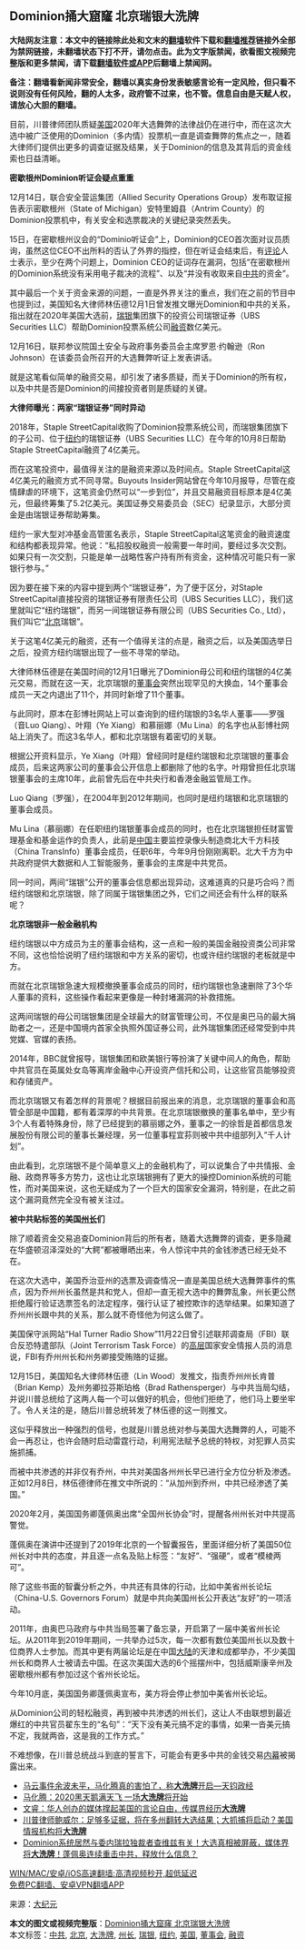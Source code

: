  <h2>Dominion捅大窟窿 北京瑞银大洗牌</h2> <p class="notice"><b>大陆网友注意：本文中的链接除此处和文末的<a href="https://github.com/bannedbook/fanqiang" >翻墙</a>软件下载和<a href="https://github.com/killgcd/justmysocks/blob/master/README.md">翻墙推荐</a>链接外全部为禁网链接，未翻墙状态下打不开，请勿点击。此为文字版禁闻，欲看图文视频完整版和更多禁闻，请下载<a href="https://github.com/bannedbook/fanqiang">翻墙软件或APP</a>后翻墙上禁闻网。</p><p>备注：翻墙看新闻非常安全，翻墙以真实身份发表敏感言论有一定风险，但只看不说则没有任何风险，翻的人太多，政府管不过来，也不管。信息自由是天赋人权，请放心大胆的翻墙。</b></p>  <div class="entry"> <p id="summary"> <p id="conimg">目前，川普律师团队质疑<a href="https://www.bannedbook.org/bnews/tag/%e7%be%8e%e5%9b%bd/" class="st_tag internal_tag" rel="tag" title="标签 美国 下的日志">美国</a>2020年大选舞弊的法律战仍在进行中，而在这次大选中被广泛使用的Dominion（多内情）投票机一直是调查舞弊的焦点之一，随着大律师们提供出更多的调查证据及结果，关于Dominion的信息及其背后的资金线索也日益清晰。</p> <p><strong>密歇根州Dominion听证会疑点重重</strong></p> <p>12月14日，联合安全营运集团（Allied Security Operations Group）发布取证报告表示密歇根州（State of Michigan）安特里姆县（Antrim County）的Dominion投票机中，有关安全和选票裁决的关键纪录突然丢失。</p> <p>15日，在密歇根州议会的“Dominio听证会”上，Dominion的CEO首次面对议员质询，虽然这位CEO不出所料的否认了外界的指控，但在听证会结束后，有<span class='wp_keywordlink_affiliate'><a href="https://www.bannedbook.org/bnews/comments/" title="新闻评论" target="_blank">评论</a></span>人士表示，至少在两个问题上，Dominion CEO的证词存在漏洞，包括“在密歇根州的Dominion系统没有采用电子裁决的流程”、以及“并没有收取来自<a href="https://www.bannedbook.org/bnews/tag/%e4%b8%ad%e5%85%b1/" class="st_tag internal_tag" rel="tag" title="标签 中共 下的日志">中共</a>的资金”。</p> <p>其中最后一个关于资金来源的问题，一直是外界关注的重点，我们在之前的节目中也提到过，美国知名大律师林伍德12月1日曾发推文曝光Dominion和中共的关系，指出就在2020年美国大选前，<a href="https://www.bannedbook.org/bnews/tag/%E7%91%9E%E9%93%B6/" class="st_tag internal_tag" rel="tag" title="标签 瑞银 下的日志">瑞银</a>集团旗下的投资公司瑞银证券（UBS Securities LLC）帮助Dominion投票系统公司<a href="https://www.bannedbook.org/bnews/tag/%E8%9E%8D%E8%B5%84/" class="st_tag internal_tag" rel="tag" title="标签 融资 下的日志">融资</a>数亿美元。</p> <p>12月16日，联邦参议院国土安全与政府事务委员会主席罗恩·约翰逊（Ron Johnson）在该委员会所召开的大选舞弊听证上发表讲话。</p> <p>就是这笔看似简单的融资交易，却引发了诸多质疑，而关于Dominion的所有权，以及中共是否是Dominion的间接投资者则是质疑的关键。</p> <p><strong>大律师曝光：两家“瑞银证券”同时异动</strong></p> <p>2018年，Staple StreetCapital收购了Dominion投票系统公司，而瑞银集团旗下的子公司、位于<a href="https://www.bannedbook.org/bnews/tag/%e7%ba%bd%e7%ba%a6/" class="st_tag internal_tag" rel="tag" title="标签 纽约 下的日志">纽约</a>的瑞银证券（UBS Securities LLC）在今年的10月8日帮助Staple StreetCapital融资了4亿美元。</p> <p>而在这笔投资中，最值得关注的是融资来源以及时间点。Staple StreetCapital这4亿美元的融资方式不同寻常。Buyouts Insider网站曾在今年10月报导，尽管在疫情肆虐的环境下，这笔资金仍然可以“一步到位”，并且交易融资目标原本是4亿美元，但最终筹集了5.2亿美元。美国证券交易委员会（SEC）纪录显示，大部分资金是由瑞银证券帮助筹集。</p>  <p>纽约一家大型对冲基金高管匿名表示，Staple StreetCapital这笔资金的融资速度和结构都表现异常。他说：“私招股权融资一般需要一年时间，要经过多次交割。如果只有一次交割，只能是单一战略性客户持有所有资金，这种情况可能只有一家银行参与。”</p> <p>因为要在接下来的内容中提到两个“瑞银证券”，为了便于区分，对Staple StreetCapital直接投资的瑞银证券有限责任公司（UBS Securities LLC），我们这里就叫它“纽约瑞银”，而另一间瑞银证券有限公司（UBS Securities Co., Ltd），我们叫它“<a href="https://www.bannedbook.org/bnews/tag/%e5%8c%97%e4%ba%ac/" class="st_tag internal_tag" rel="tag" title="标签 北京 下的日志">北京</a>瑞银”。</p> <p>关于这笔4亿美元的融资，还有一个值得关注的点是，融资之后，以及美国选举日之后，投资方纽约瑞银出现了一些不寻常的举动。</p> <p>大律师林伍德是在美国时间的12月1日曝光了Dominion母公司和纽约瑞银的4亿美元交易，而就在这一天，北京瑞银的<a href="https://www.bannedbook.org/bnews/tag/%E8%91%A3%E4%BA%8B%E4%BC%9A/" class="st_tag internal_tag" rel="tag" title="标签 董事会 下的日志">董事会</a>突然出现罕见的大换血，14个董事会成员一天之内退出了11个，并同时新增了11个董事。</p> <p>与此同时，原本在彭博社网站上可以查询到的纽约瑞银的3名华人董事——罗强（音Luo Qiang）、叶翔（Ye Xiang）和慕丽娜（Mu Lina）的名字也从彭博社网站上消失了。而这3名华人，都和北京瑞银有着密切的关联。</p> <p>根据公开资料显示，Ye Xiang（叶翔）曾经同时是纽约瑞银和北京瑞银的董事会成员，后来这两家公司的董事会公开信息上都删除了他的名字。叶翔曾担任北京瑞银董事会的主席10年，此前曾先后在中共央行和香港金融监管局工作。</p> <p>Luo Qiang（罗强），在2004年到2012年期间，也同时是纽约瑞银和北京瑞银的董事会成员。</p> <p>Mu Lina（慕丽娜）在任职纽约瑞银董事会成员的同时，也在北京瑞银担任财富管理基金和基金运作的负责人，此前是<span class='wp_keywordlink_affiliate'><a href="https://www.bannedbook.org/" title="中国" target="_blank">中国</a></span>主要监控录像头制造商北大千方科技（China TransInfo）董事会成员，任职6年，今年9月份刚刚离职。北大千方为中共政府提供大数据和人工智能服务，董事会的主席是中共党员。</p> <p>同一时间，两间“瑞银”公开的董事会信息都出现异动，这难道真的只是巧合吗？而纽约瑞银和北京瑞银，除了同属于瑞银集团之外，它们之间还会有什么样的联系呢？</p> <p><strong>北京瑞银非一般金融机构</strong></p>  <p>纽约瑞银以中方成员为主的董事会结构，这一点和一般的美国金融投资类公司非常不同，这也恰恰说明了纽约瑞银和中方关系的密切，也或许纽约瑞银的老板就是中方。</p> <p>而就在北京瑞银急速大规模撤换董事会成员的同时，纽约瑞银也急速删除了3个华人董事的资料，这些操作看起来更像是一种封堵漏洞的补救措施。</p> <p>这两间瑞银的母公司瑞银集团是全球最大的财富管理公司，不仅是奥巴马的最大捐助者之一，还是中国境内首家全执照外国证券公司，此外瑞银集团还经常受到中共党媒、官媒的表扬。</p> <p>2014年，BBC就曾报导，瑞银集团和欧美银行等扮演了关键中间人的角色，帮助中共官员在英属处女岛等离岸金融中心开设资产信托和公司，让这些官员能够投资和存储资产。</p> <p>而北京瑞银又有着怎样的背景呢？根据目前报出来的消息，北京瑞银的董事会和高管全部是中国籍，都有着深厚的中共背景。在北京瑞银撤换的董事名单中，至少有3个人有着特殊身份，除了已经提到的慕丽娜之外，董事之一的徐哲是首都信息发展股份有限公司的董事长兼经理，另一位董事程宜荪则被中共中组部列入“千人计划”。</p> <p>由此看到，北京瑞银不是个简单意义上的金融机构了，可以说集合了中共情报、金融、政商界等多方势力，这也让北京瑞银拥有了更大的操控Dominion系统的可能性，而对美国来说，这也无疑成为了一个巨大的国家安全漏洞，特别是，在此之前这个漏洞竟然完全没有被关注过。</p> <p><strong>被中共贴标签的美国<a href="https://www.bannedbook.org/bnews/tag/%E5%B7%9E%E9%95%BF/" class="st_tag internal_tag" rel="tag" title="标签 州长 下的日志">州长</a>们</strong></p> <p>除了顺着资金交易追查Dominion背后的所有者，随着大选舞弊的调查，更多隐藏在华盛顿沼泽深处的“大鳄”都被曝晒出来，令人惊诧中共的金钱渗透已经无处不在。</p> <p>在这次大选中，美国乔治亚州的选票及调查情况一直是美国总统大选舞弊事件的焦点，因为乔州州长虽然是共和党人，但却一直无视大选中的舞弊乱象，州长更公然拒绝履行验证选票签名的法定程序，强行认证了被控欺诈的选举结果。如果知道了乔州州长跟中共的关系，那么就不奇怪他为何这么做了。</p> <p>美国保守派网站“Hal Turner Radio Show”11月22日曾引述联邦调查局（FBI）联合反恐特遣部队（Joint Terrorism Task Force）的<span class='wp_keywordlink_affiliate'><a href="https://www.bannedbook.org/bnews/ccpdope/" title="中共高层内幕" target="_blank">高层</a></span>国家安全情报人员的消息说，FBI有乔州州长和州务卿接受贿赂的证据。</p>  <p>12月15日，美国知名大律师林伍德（Lin Wood）发推文，指责乔州州长肯普（Brian Kemp）及州务卿拉芬斯珀格（Brad Rathensperger）与中共当局勾结，并说川普总统给了这两人每一个可以做好的机会，但他们拒绝了，他们马上要坐牢了。令人关注的是，随后川普总统转发了林伍德的这一则推文。</p> <p>这似乎释放出一种强烈的信号，也就是川普总统对参与美国大选舞弊的人，可能不会一再忍让，也许会随时启动雷霆行动，利用宪法赋予总统的特权，对犯罪人员实施抓捕。</p> <p>而被中共渗透的并非仅有乔州，中共对美国各州州长早已进行全方位分析及渗透。正如12月8日，林伍德律师在推文中所说的：“从加州到乔州，中共已经渗透了美国。”</p> <p>2020年2月，美国国务卿蓬佩奥出席“全国州长协会”时，提醒各州州长对中共提高警觉。</p> <p>蓬佩奥在演讲中还提到了2019年北京的一个智囊报告，里面详细分析了美国50位州长对中共的态度，并且逐一点名及贴上标签：“友好”、“强硬”，或者“模棱两可”。</p> <p>除了这些书面的智囊分析之外，中共还有具体的行动，比如中美省州长论坛（China-U.S. Governors Forum）就是中共向美国州长公开表达“友好”的一项活动。</p> <p>2011年，由奥巴马政府与中共当局签署了备忘录，开启第了一届中美省州长论坛。从2011年到2019年期间，一共举办过5次，每一次都有数位美国州长以及数十位商界人士参加。而其中更有两届论坛是在中国<span class='wp_keywordlink_affiliate'><a href="https://www.bannedbook.org/" title="大陆" target="_blank">大陆</a></span>的天津和成都举办，不少美国州长和商界人士被请去中国。在这次美国大选的6个摇摆州中，包括威斯康辛州及密歇根州都有参加过这个省州长论坛。</p> <p>今年10月底，美国国务卿蓬佩奥宣布，美方将会停止参加中美省州长论坛。</p> <p>从Dominion公司的轻松融资，再到被中共渗透的州长们，这让人不由联想到最近爆红的中共官员翟东生的“名句”：“天下没有美元搞不定的事情，如果一沓美元搞不定，我就两沓，这是我的工作方式。”</p> <p>不难想像，在川普总统战斗到底的誓言下，可能会有更多中共的金钱交易<span class='wp_keywordlink_affiliate'><a href="https://www.bannedbook.org/bnews/ccpdope/" title="中共高层内幕" target="_blank">内幕</a></span>被揭露出来。</p>  <ul class='op-related-articles' title='相关阅读'> <li><a href='https://www.bannedbook.org/bnews/bannedvideo/20201203/1441127.html' target='_blank'>马云事件余波未平，马化腾真的害怕了，称<b>大洗牌</b>开启—天钧政经</a></li> <li><a href='https://www.bannedbook.org/bnews/finance/20201202/1440560.html' target='_blank'>马化腾：2020黑天鹅满天飞 一场<b>大洗牌</b>将开始</a></li> <li><a href='https://www.bannedbook.org/bnews/bannedvideo/20201117/1432358.html' target='_blank'>文睿：华人创办的媒体撑起美国的言论自由，传媒界经历<b>大洗牌</b></a></li> <li><a href='https://www.bannedbook.org/bnews/bannedvideo/20201116/1431855.html' target='_blank'>川普律师鲍威尔：足够多证据，将在多州翻转大选结果；大抓捕将启动？美国情报机构将<b>大洗牌</b></a></li> <li><a href='https://www.bannedbook.org/bnews/bannedvideo/20201114/1431839.html' target='_blank'>Dominion系统居然与委内瑞拉独裁者查维兹有关！大选真相被屏蔽，媒体界将<b>大洗牌</b>！蓬佩奥连续重击中共，释放什么信息？</a></li> </ul> <p class="texttj"> <a href="https://github.com/bannedbook/fanqiang/wiki/V2ray%E6%9C%BA%E5%9C%BA" target="_blank">WIN/MAC/安卓/iOS高速翻墙:高清视频秒开,超低延迟</a><br/> <a href="https://github.com/bannedbook/fanqiang/wiki/%E7%A6%81%E9%97%BB%E7%BD%91%E5%AE%89%E5%8D%93%E7%BF%BB%E5%A2%99%E6%96%B0%E9%97%BBAPP" target="_blank">免费PC翻墙、安卓VPN翻墙APP</a></p><p> 来源：<span class='wp_keywordlink_affiliate'><a href="http://www.epochtimes.com/" title="大纪元" target="_blank">大纪元</a></span> </p><a name='sharetosocial'></a>       <div><b>本文的图文或视频完整版</b>：<a href='https://www.bannedbook.org/bnews/cbnews/20201218/1450177.html'>Dominion捅大窟窿 北京瑞银大洗牌</a></div>  </div><!--END ENTRY--> <div class="postfooter"> <div>本文标签：<a href="https://www.bannedbook.org/bnews/tag/%e4%b8%ad%e5%85%b1/" rel="tag">中共</a>, <a href="https://www.bannedbook.org/bnews/tag/%e5%8c%97%e4%ba%ac/" rel="tag">北京</a>, <a href="https://www.bannedbook.org/bnews/tag/%E5%A4%A7%E6%B4%97%E7%89%8C/" rel="tag">大洗牌</a>, <a href="https://www.bannedbook.org/bnews/tag/%E5%B7%9E%E9%95%BF/" rel="tag">州长</a>, <a href="https://www.bannedbook.org/bnews/tag/%E7%91%9E%E9%93%B6/" rel="tag">瑞银</a>, <a href="https://www.bannedbook.org/bnews/tag/%e7%ba%bd%e7%ba%a6/" rel="tag">纽约</a>, <a href="https://www.bannedbook.org/bnews/tag/%e7%be%8e%e5%9b%bd/" rel="tag">美国</a>, <a href="https://www.bannedbook.org/bnews/tag/%E8%91%A3%E4%BA%8B%E4%BC%9A/" rel="tag">董事会</a>, <a href="https://www.bannedbook.org/bnews/tag/%E8%9E%8D%E8%B5%84/" rel="tag">融资</a></div>  </div><!--END POSTFOOTER--> 